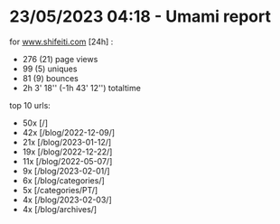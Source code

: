 # 23/05/2023 04:18 - Umami report
for www.shifeiti.com [24h] :

 - 276 (21) page views
 - 99 (5) uniques
 - 81 (9) bounces
 - 2h 3' 18'' (-1h 43' 12'') totaltime


top 10 urls:
 - 50x [/]
 - 42x [/blog/2022-12-09/]
 - 21x [/blog/2023-01-12/]
 - 19x [/blog/2022-12-22/]
 - 11x [/blog/2022-05-07/]
 - 9x [/blog/2023-02-01/]
 - 6x [/blog/categories/]
 - 5x [/categories/PT/]
 - 4x [/blog/2023-02-03/]
 - 4x [/blog/archives/]


